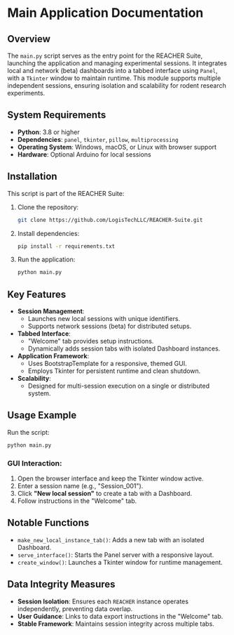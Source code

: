 # Main Application Documentation

## Overview

The `main.py` script serves as the entry point for the REACHER Suite, launching the application and managing experimental sessions. It integrates local and network (beta) dashboards into a tabbed interface using `Panel`, with a `Tkinter` window to maintain runtime. This module supports multiple independent sessions, ensuring isolation and scalability for rodent research experiments.

## System Requirements

- **Python**: 3.8 or higher
- **Dependencies**: `panel`, `tkinter`, `pillow`, `multiprocessing`
- **Operating System**: Windows, macOS, or Linux with browser support
- **Hardware**: Optional Arduino for local sessions

## Installation

This script is part of the REACHER Suite:
1. Clone the repository:
   ```bash
   git clone https://github.com/LogisTechLLC/REACHER-Suite.git
   ```
2. Install dependencies:
    ```bash
    pip install -r requirements.txt
    ```
3. Run the application:
    ```bash
    python main.py
    ```

## Key Features

- **Session Management**:
    - Launches new local sessions with unique identifiers.
    - Supports network sessions (beta) for distributed setups.
- **Tabbed Interface**:
    - "Welcome" tab provides setup instructions.
    - Dynamically adds session tabs with isolated Dashboard instances.
- **Application Framework**:
    - Uses BootstrapTemplate for a responsive, themed GUI.
    - Employs Tkinter for persistent runtime and clean shutdown.
- **Scalability**:
    - Designed for multi-session execution on a single or distributed system.

## Usage Example

Run the script:

```bash
python main.py
```

### GUI Interaction:

1. Open the browser interface and keep the Tkinter window active.
2. Enter a session name (e.g., "Session_001").
3. Click **"New local session"** to create a tab with a Dashboard.
4. Follow instructions in the "Welcome" tab.

## Notable Functions

- `make_new_local_instance_tab()`: Adds a new tab with an isolated Dashboard.
- `serve_interface()`: Starts the Panel server with a responsive layout.
- `create_window()`: Launches a Tkinter window for runtime management.

## Data Integrity Measures

- **Session Isolation**: Ensures each `REACHER` instance operates independently, preventing data overlap.
- **User Guidance**: Links to data export instructions in the "Welcome" tab.
- **Stable Framework**: Maintains session integrity across multiple tabs.



